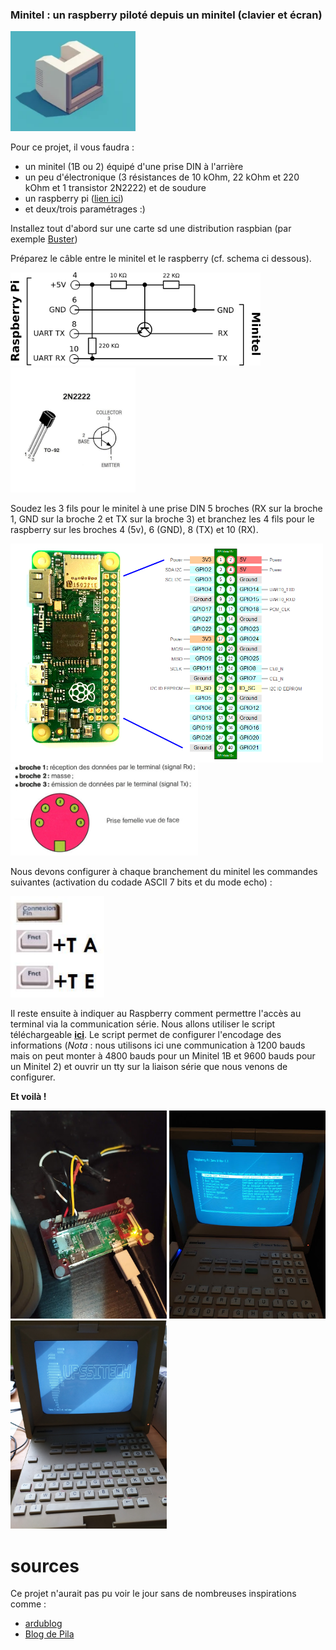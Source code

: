 ### Minitel : un raspberry piloté depuis un minitel (clavier et écran)
<img src="https://github.com/truillet/Projets/blob/master/minitel/photos/minitel.webp" width="200" alt="Minitel"/>

Pour ce projet, il vous faudra : 
* un minitel (1B ou 2) équipé d'une prise DIN à l'arrière
* un peu d'électronique (3 résistances de 10 kOhm, 22 kOhm et 220 kOhm et 1 transistor 2N2222) et de soudure
* un raspberry pi ([lien ici](https://shop.pimoroni.com/products/raspberry-pi-zero-wh-with-pre-soldered-header))
* et deux/trois paramétrages :)

Installez tout d'abord sur une carte sd une distribution raspbian (par exemple [Buster](https://www.raspberrypi.org/downloads))

Préparez le câble entre le minitel et le raspberry (cf. schema ci dessous).

<img src="https://github.com/truillet/Projets/blob/master/minitel/schemas/schema_minitel_rpi.png" width="400" alt="montage du cable Minitel / GPIO"> <img src="https://github.com/truillet/Projets/blob/master/minitel/schemas/transistor.png" width="200" alt="Transistor">

Soudez les 3 fils pour le minitel à une prise DIN 5 broches (RX sur la broche 1, GND sur la broche 2 et TX sur la broche 3) et branchez les 4 fils pour le raspberry sur les broches 4 (5v), 6 (GND), 8 (TX) et 10 (RX).

<img src="https://github.com/truillet/Projets/blob/master/minitel/schemas/GPIO_RPi.png" width="500" alt="GPIO Raspberry"> <img src="https://github.com/truillet/Projets/blob/master/minitel/schemas/prise_DIN.png" width="300" alt="Prise DIN 5 broches">

Nous devons configurer à chaque branchement du minitel les commandes suivantes (activation du codade ASCII 7 bits et du mode echo) : 

<img src="https://github.com/truillet/Projets/blob/master/minitel/schemas/commandes_minitel.jpg" width="150" alt="commandes du Minitel / GPIO">


Il reste ensuite à indiquer au Raspberry comment permettre l'accès au terminal via la communication série.
Nous allons utiliser le script téléchargeable **[ici](https://github.com/truillet/Projets/blob/master/minitel/getty_minitel.sh)**. Le script permet de configurer l'encodage des informations (*Nota* : nous utilisons ici une communication à 1200 bauds mais on peut monter à 4800 bauds pour un Minitel 1B et 9600 bauds pour un Minitel 2) et ouvrir un tty sur la liaison série que nous venons de configurer.

**Et voilà !**

<img src="https://github.com/truillet/Projets/blob/master/minitel/photos/RPi0.jpg" width="250" alt="Raspberry branché"> <img src="https://github.com/truillet/Projets/blob/master/minitel/photos/RaspbianOnMinitel.jpg" width="250" alt="Raspi-config sur minitel">
<img src="https://github.com/truillet/Projets/blob/master/minitel/photos/minitel.jpg" width="250" alt="Minitel"/>

# sources
Ce projet n'aurait pas pu voir le jour sans de nombreuses inspirations comme :
* [ardublog](https://arduino103.blogspot.com/2019/04/utiliser-un-minitel-comme-terminal-pour.html)
* [Blog de Pila](https://arduiblog.com/2019/04/29/ressuscitez-le-minitel)
